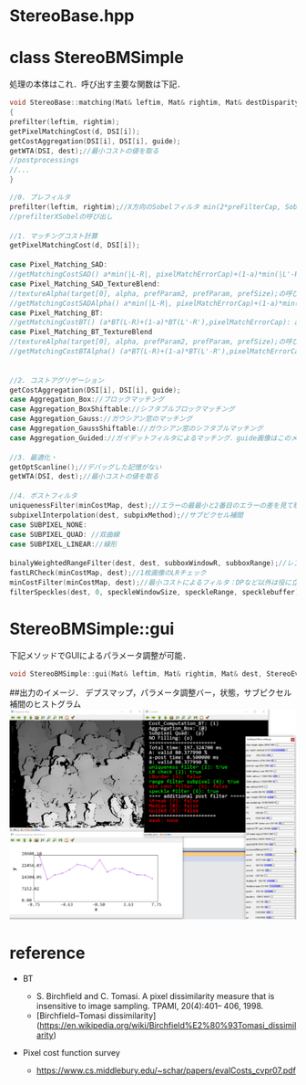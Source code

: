 StereoBase.hpp
================

# class StereoBMSimple
処理の本体はこれ．呼び出す主要な関数は下記．
```cpp
void StereoBase::matching(Mat& leftim, Mat& rightim, Mat& destDisparityMap)
{
prefilter(leftim, rightim);
getPixelMatchingCost(d, DSI[i]);	
getCostAggregation(DSI[i], DSI[i], guide);
getWTA(DSI, dest);//最小コストの値を取る
//postprocessings
//...
}
```

```cpp
//0. プレフィルタ
prefilter(leftim, rightim);//X方向のSobelフィルタ min(2*preFilterCap, Sobel(x)+preFilterCap)
//prefilterXSobelの呼び出し

//1. マッチングコスト計算
getPixelMatchingCost(d, DSI[i]);

case Pixel_Matching_SAD:
//getMatchingCostSAD() a*min(|L-R|, pixelMatchErrorCap)+(1-a)*min(|L'-R'|, pixelMatchErrorCap): a = costAlphaImageSobel*0.01, L' Sovel responce
case Pixel_Matching_SAD_TextureBlend:
//textureAlpha(target[0], alpha, prefParam2, prefParam, prefSize);の呼び出し
//getMatchingCostSADAlpha() a*min(|L-R|, pixelMatchErrorCap)+(1-a)*min(|L-R|, pixelMatchErrorCap): a = alpha
case Pixel_Matching_BT:
//getMatchingCostBT() (a*BT(L-R)+(1-a)*BT(L'-R'),pixelMatchErrorCap): a = costAlphaImageSobel*0.01, L' Sobel 
case Pixel_Matching_BT_TextureBlend
//textureAlpha(target[0], alpha, prefParam2, prefParam, prefSize);の呼び出し
//getMatchingCostBTAlpha() (a*BT(L-R)+(1-a)*BT(L'-R'),pixelMatchErrorCap): a = alpha, L' Sobel 


//2. コストアグリゲーション
getCostAggregation(DSI[i], DSI[i], guide);
case Aggregation_Box://ブロックマッチング
case Aggregation_BoxShiftable://シフタブルブロックマッチング
case Aggregation_Gauss://ガウシアン窓のマッチング
case Aggregation_GaussShiftable://ガウシアン窓のシフタブルマッチング
case Aggregation_Guided://ガイデットフィルタによるマッチング．guide画像はこのメソッドしか使わない

//3. 最適化・
getOptScanline();//デバッグした記憶がない
getWTA(DSI, dest);//最小コストの値を取る

//4. ポストフィルタ
uniquenessFilter(minCostMap, dest);//エラーの最最小と2番目のエラーの差を見て曖昧性の高い物をはじく
subpixelInterpolation(dest, subpixMethod);//サブピクセル補間
case SUBPIXEL_NONE:
case SUBPIXEL_QUAD: //双曲線
case SUBPIXEL_LINEAR://線形

binalyWeightedRangeFilter(dest, dest, subboxWindowR, subboxRange);//レンジフィルタによるサブピクセル補間
fastLRCheck(minCostMap, dest);//1枚画像のLRチェック
minCostFilter(minCostMap, dest);//最小コストによるフィルタ：DPなど以外は役に立たないはず．
filterSpeckles(dest, 0, speckleWindowSize, speckleRange, specklebuffer);//スペックルを除去するフィルタ
```


# StereoBMSimple::gui
下記メソッドでGUIによるパラメータ調整が可能．
```cpp
void StereoBMSimple::gui(Mat& leftim, Mat& rightim, Mat& dest, StereoEval& eval)
```

##出力のイメージ．
デプスマップ，パラメータ調整バー，状態，サブピクセル補間のヒストグラム
<img src="docimg/outputimage_stereobase.png" width="800px">

# reference

* BT
	* S. Birchfield and C. Tomasi. A pixel dissimilarity measure
that is insensitive to image sampling. TPAMI, 20(4):401–
406, 1998.
	* [Birchfield–Tomasi dissimilarity] (https://en.wikipedia.org/wiki/Birchfield%E2%80%93Tomasi_dissimilarity)

* Pixel cost function survey
	* https://www.cs.middlebury.edu/~schar/papers/evalCosts_cvpr07.pdf